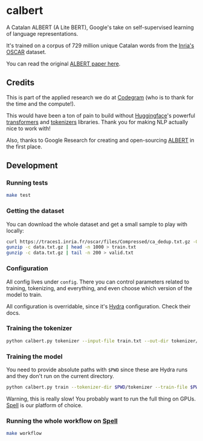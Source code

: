 # calbert

A Catalan ALBERT (A Lite BERT), Google's take on self-supervised learning of language representations.

It's trained on a corpus of 729 million unique Catalan words from the [Inria's OSCAR](https://traces1.inria.fr/oscar/) dataset.

You can read the original [ALBERT paper here](https://arxiv.org/pdf/1909.11942.pdf).

## Credits

This is part of the applied research we do at [Codegram](https://codegram.com) (who is to thank for the time and the compute!).

This would have been a ton of pain to build without [Huggingface](http://huggingface.co)'s powerful [transformers](http://github.com/huggingface/transformers) and [tokenizers](http://github.com/huggingface/tokenizers) libraries. Thank you for making NLP actually nice to work with!

Also, thanks to Google Research for creating and open-sourcing [ALBERT](https://github.com/google-research/ALBERT) in the first place.

## Development

### Running tests

```bash
make test
```

### Getting the dataset

You can download the whole dataset and get a small sample to play with locally:

```bash
curl https://traces1.inria.fr/oscar/files/Compressed/ca_dedup.txt.gz -O data.txt.gz
gunzip -c data.txt.gz | head -n 1000 > train.txt
gunzip -c data.txt.gz | tail -n 200 > valid.txt
```

### Configuration

All config lives under `config`. There you can control parameters related to training, tokenizing, and everything, and even choose which version of the model to train.

All configuration is overridable, since it's [Hydra](https://cli.dev) configuration. Check their docs.

### Training the tokenizer

```bash
python calbert.py tokenizer --input-file train.txt --out-dir tokenizer/
```

### Training the model

You need to provide absolute paths with `$PWD` since these are Hydra runs and they don't run on the current directory.

```bash
python calbert.py train --tokenizer-dir $PWD/tokenizer --train-file $PWD/train.txt --eval-file $PWD/valid.txt --out-dir $PWD/model --tensorboard-dir $PWD/tensorboard
```

Warning, this is really slow! You probably want to run the full thing on GPUs. [Spell](https://spell.run) is our platform of choice.

### Running the whole workflow on [Spell](https://spell.run)

```bash
make workflow
```

